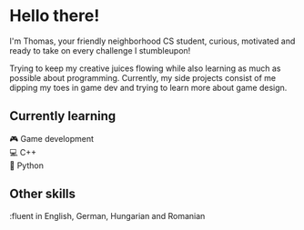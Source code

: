 # Hello there!

I'm Thomas, your friendly neighborhood CS student, curious, motivated and ready to take on every challenge I stumbleupon!

Trying to keep my creative juices flowing while also learning as much as possible about programming. 
Currently, my side projects consist of me dipping my toes in game dev and trying to learn more about game design.

## Currently learning
:video_game: Game development  
:computer: C++  
:snake: Python

## Other skills
:fluent in English, German, Hungarian and Romanian
